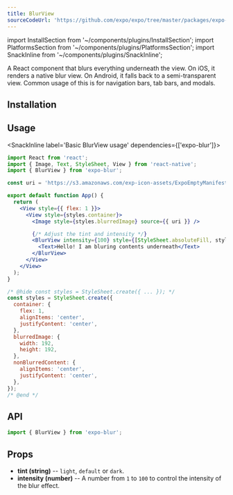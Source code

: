 ```yaml
---
title: BlurView
sourceCodeUrl: 'https://github.com/expo/expo/tree/master/packages/expo-blur'
---
```


import InstallSection from '~/components/plugins/InstallSection';
import PlatformsSection from '~/components/plugins/PlatformsSection';
import SnackInline from '~/components/plugins/SnackInline';

A React component that blurs everything underneath the view. On iOS, it renders a native blur view. On Android, it falls back to a semi-transparent view. Common usage of this is for navigation bars, tab bars, and modals.

<PlatformsSection android emulator ios simulator web />

## Installation

<InstallSection packageName="expo-blur" />

## Usage

<SnackInline label='Basic BlurView usage' dependencies={['expo-blur']}>

```jsx
import React from 'react';
import { Image, Text, StyleSheet, View } from 'react-native';
import { BlurView } from 'expo-blur';

const uri = 'https://s3.amazonaws.com/exp-icon-assets/ExpoEmptyManifest_192.png';

export default function App() {
  return (
    <View style={{ flex: 1 }}>
      <View style={styles.container}>
        <Image style={styles.blurredImage} source={{ uri }} />

        {/* Adjust the tint and intensity */}
        <BlurView intensity={100} style={[StyleSheet.absoluteFill, styles.nonBlurredContent]}>
          <Text>Hello! I am bluring contents underneath</Text>
        </BlurView>
      </View>
    </View>
  );
}

/* @hide const styles = StyleSheet.create({ ... }); */
const styles = StyleSheet.create({
  container: {
    flex: 1,
    alignItems: 'center',
    justifyContent: 'center',
  },
  blurredImage: {
    width: 192,
    height: 192,
  },
  nonBlurredContent: {
    alignItems: 'center',
    justifyContent: 'center',
  },
});
/* @end */
```

</SnackInline>

## API

```js
import { BlurView } from 'expo-blur';
```

## Props

- **tint (string)** -- `light`, `default` or `dark`.
- **intensity (number)** -- A number from `1` to `100` to control the intensity of the blur effect.
